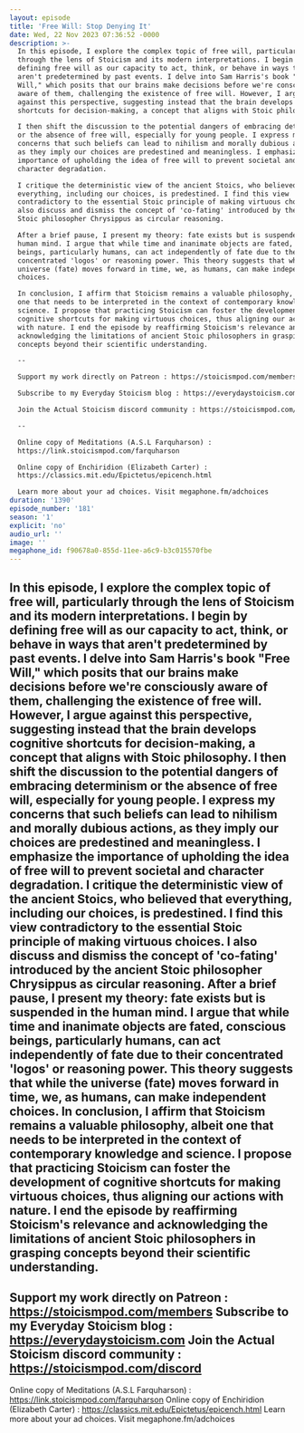 ```yaml
---
layout: episode
title: 'Free Will: Stop Denying It'
date: Wed, 22 Nov 2023 07:36:52 -0000
description: >-
  In this episode, I explore the complex topic of free will, particularly
  through the lens of Stoicism and its modern interpretations. I begin by
  defining free will as our capacity to act, think, or behave in ways that
  aren't predetermined by past events. I delve into Sam Harris's book "Free
  Will," which posits that our brains make decisions before we're consciously
  aware of them, challenging the existence of free will. However, I argue
  against this perspective, suggesting instead that the brain develops cognitive
  shortcuts for decision-making, a concept that aligns with Stoic philosophy.

  I then shift the discussion to the potential dangers of embracing determinism
  or the absence of free will, especially for young people. I express my
  concerns that such beliefs can lead to nihilism and morally dubious actions,
  as they imply our choices are predestined and meaningless. I emphasize the
  importance of upholding the idea of free will to prevent societal and
  character degradation.

  I critique the deterministic view of the ancient Stoics, who believed that
  everything, including our choices, is predestined. I find this view
  contradictory to the essential Stoic principle of making virtuous choices. I
  also discuss and dismiss the concept of 'co-fating' introduced by the ancient
  Stoic philosopher Chrysippus as circular reasoning.

  After a brief pause, I present my theory: fate exists but is suspended in the
  human mind. I argue that while time and inanimate objects are fated, conscious
  beings, particularly humans, can act independently of fate due to their
  concentrated 'logos' or reasoning power. This theory suggests that while the
  universe (fate) moves forward in time, we, as humans, can make independent
  choices.

  In conclusion, I affirm that Stoicism remains a valuable philosophy, albeit
  one that needs to be interpreted in the context of contemporary knowledge and
  science. I propose that practicing Stoicism can foster the development of
  cognitive shortcuts for making virtuous choices, thus aligning our actions
  with nature. I end the episode by reaffirming Stoicism's relevance and
  acknowledging the limitations of ancient Stoic philosophers in grasping
  concepts beyond their scientific understanding.

  --

  Support my work directly on Patreon : https://stoicismpod.com/members

  Subscribe to my Everyday Stoicism blog : https://everydaystoicism.com

  Join the Actual Stoicism discord community : https://stoicismpod.com/discord

  --

  Online copy of Meditations (A.S.L Farquharson) :
  https://link.stoicismpod.com/farquharson

  Online copy of Enchiridion (Elizabeth Carter) :
  https://classics.mit.edu/Epictetus/epicench.html

  Learn more about your ad choices. Visit megaphone.fm/adchoices
duration: '1390'
episode_number: '181'
season: '1'
explicit: 'no'
audio_url: ''
image: ''
megaphone_id: f90678a0-855d-11ee-a6c9-b3c015570fbe
---
```


In this episode, I explore the complex topic of free will, particularly through the lens of Stoicism and its modern interpretations. I begin by defining free will as our capacity to act, think, or behave in ways that aren't predetermined by past events. I delve into Sam Harris's book "Free Will," which posits that our brains make decisions before we're consciously aware of them, challenging the existence of free will. However, I argue against this perspective, suggesting instead that the brain develops cognitive shortcuts for decision-making, a concept that aligns with Stoic philosophy.
I then shift the discussion to the potential dangers of embracing determinism or the absence of free will, especially for young people. I express my concerns that such beliefs can lead to nihilism and morally dubious actions, as they imply our choices are predestined and meaningless. I emphasize the importance of upholding the idea of free will to prevent societal and character degradation.
I critique the deterministic view of the ancient Stoics, who believed that everything, including our choices, is predestined. I find this view contradictory to the essential Stoic principle of making virtuous choices. I also discuss and dismiss the concept of 'co-fating' introduced by the ancient Stoic philosopher Chrysippus as circular reasoning.
After a brief pause, I present my theory: fate exists but is suspended in the human mind. I argue that while time and inanimate objects are fated, conscious beings, particularly humans, can act independently of fate due to their concentrated 'logos' or reasoning power. This theory suggests that while the universe (fate) moves forward in time, we, as humans, can make independent choices.
In conclusion, I affirm that Stoicism remains a valuable philosophy, albeit one that needs to be interpreted in the context of contemporary knowledge and science. I propose that practicing Stoicism can foster the development of cognitive shortcuts for making virtuous choices, thus aligning our actions with nature. I end the episode by reaffirming Stoicism's relevance and acknowledging the limitations of ancient Stoic philosophers in grasping concepts beyond their scientific understanding.
--
Support my work directly on Patreon : https://stoicismpod.com/members
Subscribe to my Everyday Stoicism blog : https://everydaystoicism.com
Join the Actual Stoicism discord community : https://stoicismpod.com/discord
--
Online copy of Meditations (A.S.L Farquharson) : https://link.stoicismpod.com/farquharson
Online copy of Enchiridion (Elizabeth Carter) : https://classics.mit.edu/Epictetus/epicench.html
Learn more about your ad choices. Visit megaphone.fm/adchoices